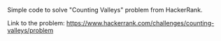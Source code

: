 Simple code to solve "Counting Valleys" problem from HackerRank.

Link to the problem: https://www.hackerrank.com/challenges/counting-valleys/problem
